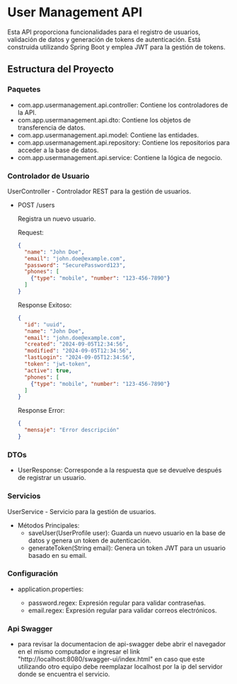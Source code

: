 # User Management API

Esta API proporciona funcionalidades para el registro de usuarios, validación de datos y generación de tokens de autenticación. Está construida utilizando Spring Boot y emplea JWT para la gestión de tokens.

## Estructura del Proyecto

### Paquetes

- com.app.usermanagement.api.controller: Contiene los controladores de la API.
- com.app.usermanagement.api.dto: Contiene los objetos de transferencia de datos.
- com.app.usermanagement.api.model: Contiene las entidades.
- com.app.usermanagement.api.repository: Contiene los repositorios para acceder a la base de datos.
- com.app.usermanagement.api.service: Contiene la lógica de negocio.

### Controlador de Usuario

UserController - Controlador REST para la gestión de usuarios.

- POST /users
  
  Registra un nuevo usuario.
  
  Request:
  ```json
  {
    "name": "John Doe",
    "email": "john.doe@example.com",
    "password": "SecurePassword123",
    "phones": [
      {"type": "mobile", "number": "123-456-7890"}
    ]
  }
  ```

  Response Exitoso:
  ```json
  {
    "id": "uuid",
    "name": "John Doe",
    "email": "john.doe@example.com",
    "created": "2024-09-05T12:34:56",
    "modified": "2024-09-05T12:34:56",
    "lastLogin": "2024-09-05T12:34:56",
    "token": "jwt-token",
    "active": true,
    "phones": [
      {"type": "mobile", "number": "123-456-7890"}
    ]
  }
  ```
  Response Error:
  ```json
  {
    "mensaje": "Error descripción"
  }
  ```
### DTOs

- UserResponse: Corresponde a la respuesta que se devuelve después de registrar un usuario.

### Servicios

UserService - Servicio para la gestión de usuarios.

- Métodos Principales:
  - saveUser(UserProfile user): Guarda un nuevo usuario en la base de datos y genera un token de autenticación.
  - generateToken(String email): Genera un token JWT para un usuario basado en su email.

### Configuración

- application.properties:
  
  - password.regex: Expresión regular para validar contraseñas.
  - email.regex: Expresión regular para validar correos electrónicos.
### Api Swagger 

  - para revisar la documentacion de api-swagger debe abrir el navegador en el mismo computador e ingresar el link "http://localhost:8080/swagger-ui/index.html" en caso que este utilizando otro equipo debe reemplazar localhost por la ip del servidor donde se encuentra el servicio.
